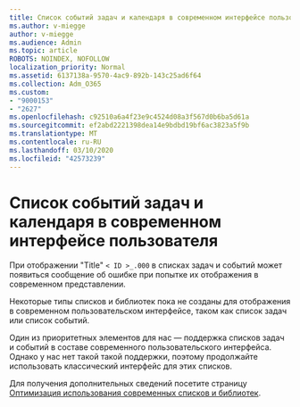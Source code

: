 ```yaml
---
title: Список событий задач и календаря в современном интерфейсе пользователя
ms.author: v-miegge
author: v-miegge
ms.audience: Admin
ms.topic: article
ROBOTS: NOINDEX, NOFOLLOW
localization_priority: Normal
ms.assetid: 6137138a-9570-4ac9-892b-143c25ad6f64
ms.collection: Adm_O365
ms.custom:
- "9000153"
- "2627"
ms.openlocfilehash: c92510a6a4f23e9c4524d08a3f567d0b6ba5d61a
ms.sourcegitcommit: ef2abd2221398dea14e9bdbd19bf6ac3823a5f9b
ms.translationtype: MT
ms.contentlocale: ru-RU
ms.lasthandoff: 03/10/2020
ms.locfileid: "42573239"
---
```

# <a name="task-and-calendar-event-list-in-modern-ui"></a>Список событий задач и календаря в современном интерфейсе пользователя

При отображении "Title" `< ID >_.000` в списках задач и событий может появиться сообщение об ошибке при попытке их отображения в современном представлении.

Некоторые типы списков и библиотек пока не созданы для отображения в современном пользовательском интерфейсе, таком как список задач или список событий.

Один из приоритетных элементов для нас — поддержка списков задач и событий в составе современного пользовательского интерфейса. Однако у нас нет такой такой поддержки, поэтому продолжайте использовать классический интерфейс для этих списков.

Для получения дополнительных сведений посетите страницу [Оптимизация использования современных списков и библиотек](https://docs.microsoft.com/sharepoint/dev/transform/modernize-userinterface-lists-and-libraries).
